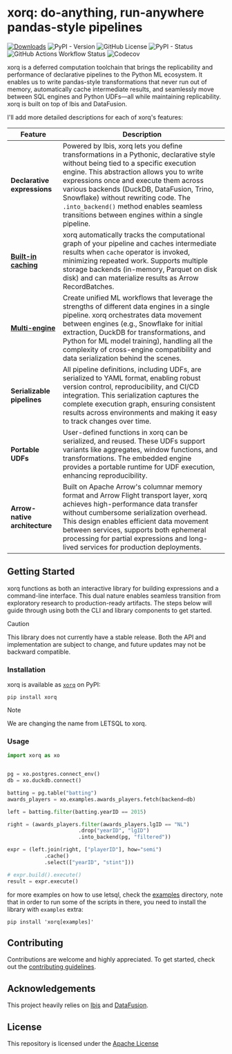 # xorq: do-anything, run-anywhere pandas-style pipelines

[![Downloads](https://static.pepy.tech/badge/letsql)](https://pepy.tech/project/letsql)
![PyPI - Version](https://img.shields.io/pypi/v/letsql)
![GitHub License](https://img.shields.io/github/license/letsql/letsql)
![PyPI - Status](https://img.shields.io/pypi/status/letsql)
![GitHub Actions Workflow Status](https://img.shields.io/github/actions/workflow/status/letsql/letsql/ci-test.yml)
![Codecov](https://img.shields.io/codecov/c/github/letsql/letsql)

xorq is a deferred computation toolchain that brings the replicability and
performance of declarative pipelines to the Python ML ecosystem. It enables us
to write pandas-style transformations that never run out of memory,
automatically cache intermediate results, and seamlessly move between SQL
engines and Python UDFs—all while maintaining replicability. xorq is built on
top of Ibis and DataFusion.

I'll add more detailed descriptions for each of xorq's features:

| Feature | Description |
|---------|-------------|
| **Declarative expressions** | Powered by Ibis, xorq lets you define transformations in a Pythonic, declarative style without being tied to a specific execution engine. This abstraction allows you to write expressions once and execute them across various backends (DuckDB, DataFusion, Trino, Snowflake) without rewriting code. The `.into_backend()` method enables seamless transitions between engines within a single pipeline. |
| **[Built-in caching](https://docs.xorq.dev/core_concepts#caching-system)** | xorq automatically tracks the computational graph of your pipeline and caches intermediate results when `cache` operator is invoked, minimizing repeated work. Supports multiple storage backends (in-memory, Parquet on disk disk) and can materialize results as Arrow RecordBatches. |
| **[Multi-engine](https://docs.xorq.dev/core_concepts#multi-engine-system)** | Create unified ML workflows that leverage the strengths of different data engines in a single pipeline. xorq orchestrates data movement between engines (e.g., Snowflake for initial extraction, DuckDB for transformations, and Python for ML model training), handling all the complexity of cross-engine compatibility and data serialization behind the scenes. |
| **Serializable pipelines** | All pipeline definitions, including UDFs, are serialized to YAML format, enabling robust version control, reproducibility, and CI/CD integration. This serialization captures the complete execution graph, ensuring consistent results across environments and making it easy to track changes over time. |
| **Portable UDFs** | User-defined functions in xorq can be serialized, and reused. These UDFs support variants like aggregates, window functions, and transformations. The embedded engine provides a portable runtime for UDF execution, enhancing reproducibility. |
| **Arrow-native architecture** | Built on Apache Arrow's columnar memory format and Arrow Flight transport layer, xorq achieves high-performance data transfer without cumbersome serialization overhead. This design enables efficient data movement between services, supports both ephemeral processing for partial expressions and long-lived services for production deployments. |


## Getting Started
xorq functions as both an interactive library for building expressions and a
command-line interface. This dual nature enables seamless transition
from exploratory research to production-ready artifacts. The steps below will
guide through using both the CLI and library components to get started.

> [!CAUTION] 
> This library does not currently have a stable release. Both the
> API and implementation are subject to change, and future updates may not be
> backward compatible.
### Installation

xorq is available as [`xorq`](https://pypi.org/project/xorq/) on PyPI:

```shell
pip install xorq
```

> [!NOTE]
> We are changing the name from LETSQL to xorq.

### Usage

```python
import xorq as xo


pg = xo.postgres.connect_env()
db = xo.duckdb.connect()

batting = pg.table("batting")
awards_players = xo.examples.awards_players.fetch(backend=db)

left = batting.filter(batting.yearID == 2015)

right = (awards_players.filter(awards_players.lgID == "NL")
                       .drop("yearID", "lgID")
                       .into_backend(pg, "filtered"))

expr = (left.join(right, ["playerID"], how="semi")
            .cache()
            .select(["yearID", "stint"]))

# expr.build().execute()
result = expr.execute()
```

for more examples on how to use letsql, check the
[examples](https://github.com/letsql/xorq/tree/main/examples) directory, note
that in order to run some of the scripts in there, you need to install the
library with `examples` extra:

```shell
pip install 'xorq[examples]'
```

## Contributing

Contributions are welcome and highly appreciated. To get started, check out the [contributing guidelines](https://github.com/letsql/xorq/blob/main/CONTRIBUTING.md).

## Acknowledgements

This project heavily relies on [Ibis](https://github.com/ibis-project/ibis) and [DataFusion](https://github.com/apache/datafusion).   

## License

This repository is licensed under the [Apache License](https://github.com/letsql/letsql/blob/main/LICENSE)
